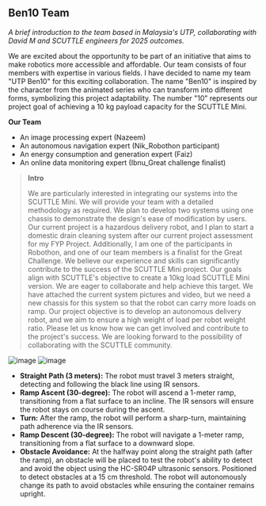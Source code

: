 ## Ben10 Team
_A brief introduction to the team based in Malaysia's UTP, collaborating with David M and SCUTTLE engineers for 2025 outcomes._

We are excited about the opportunity to be part of an initiative that aims to make robotics more accessible and affordable. Our team consists of four members with expertise in various fields. I have decided to name my team "UTP Ben10" for this exciting collaboration. The name "Ben10" is inspired by the character from the animated series who can transform into different forms, symbolizing this project adaptability. The number "10" represents our project goal of achieving a 10 kg payload capacity for the SCUTTLE Mini.

**Our Team**
* An image processing expert (Nazeem)
* An autonomous navigation expert (Nik_Robothon participant)
* An energy consumption and generation expert (Faiz)
* An online data monitoring expert (Ibnu_Great challenge finalist)

> **Intro**
> 
> We are particularly interested in integrating our systems into the SCUTTLE Mini. We will provide your team with a detailed methodology as required. We plan to develop two systems using one chassis to demonstrate the design's ease of modification by users. Our current project is a hazardous delivery robot, and I plan to start a domestic drain cleaning system after our current project assessment for my FYP Project.
Additionally, I am one of the participants in Robothon, and one of our team members is a finalist for the Great Challenge. We believe our experience and skills can significantly contribute to the success of the SCUTTLE Mini project.
Our goals align with SCUTTLE's objective to create a 10kg load SCUTTLE Mini version. We are eager to collaborate and help achieve this target. We have attached the current system pictures and video, but we need a new chassis for this system so that the robot can carry more loads on ramp. Our project objective is to develop an autonomous delivery robot, and we aim to ensure a high weight of load per robot weight ratio.
Please let us know how we can get involved and contribute to the project's success. We are looking forward to the possibility of collaborating with the SCUTTLE community.
>
> 

![image](https://github.com/user-attachments/assets/e183ad0a-6fa4-44ac-ab6a-77fcfa4f32dc)
![image](https://github.com/user-attachments/assets/ba596044-bf2f-4df3-a9e7-f7cbcedc5b7c)


* **Straight Path (3 meters):** The robot must travel 3 meters straight, detecting and following the black line using IR sensors.
* **Ramp Ascent (30-degree):** The robot will ascend a 1-meter ramp, transitioning from a flat surface to an incline. The IR sensors will ensure the robot stays on course during the ascent.
* **Turn:** After the ramp, the robot will perform a sharp-turn, maintaining path adherence via the IR sensors.
* **Ramp Descent (30-degree):** The robot will navigate a 1-meter ramp, transitioning from a flat surface to a downward slope.
* **Obstacle Avoidance:** At the halfway point along the straight path (after the ramp), an obstacle will be placed to test the robot's ability to detect and avoid the object using the HC-SR04P ultrasonic sensors. Positioned to detect obstacles at a 15 cm threshold. The robot will autonomously change its path to avoid obstacles while ensuring the container remains upright.

